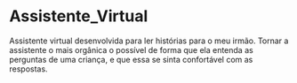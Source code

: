 # Assistente_Virtual

Assistente virtual desenvolvida para ler histórias para
o meu irmão. Tornar a assistente o mais orgânica o possível
de forma que ela entenda as perguntas de uma criança,
e que essa se sinta confortável com as respostas.
